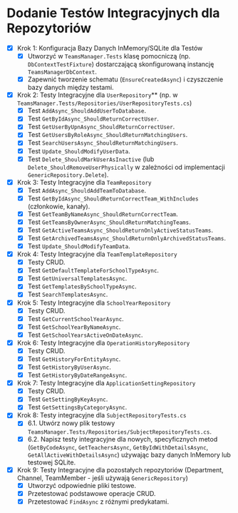 # Dodanie Testów Integracyjnych dla Repozytoriów

- [x] Krok 1: Konfiguracja Bazy Danych InMemory/SQLite dla Testów
    - [x] Utworzyć w `TeamsManager.Tests` klasę pomocniczą (np. `DbContextTestFixture`) dostarczającą skonfigurowaną instancję `TeamsManagerDbContext`.
    - [x] Zapewnić tworzenie schematu (`EnsureCreatedAsync`) i czyszczenie bazy danych między testami.

- [x] Krok 2: Testy Integracyjne dla `UserRepository`** (np. w `TeamsManager.Tests/Repositories/UserRepositoryTests.cs`)
    - [x] Test `AddAsync_ShouldAddUserToDatabase`.
    - [x] Test `GetByIdAsync_ShouldReturnCorrectUser`.
    - [x] Test `GetUserByUpnAsync_ShouldReturnCorrectUser`.
    - [x] Test `GetUsersByRoleAsync_ShouldReturnMatchingUsers`.
    - [x] Test `SearchUsersAsync_ShouldReturnMatchingUsers`.
    - [x] Test `Update_ShouldModifyUserData`.
    - [x] Test `Delete_ShouldMarkUserAsInactive` (lub `Delete_ShouldRemoveUserPhysically` w zależności od implementacji `GenericRepository.Delete`).

- [x] Krok 3: Testy Integracyjne dla `TeamRepository`
    - [x] Test `AddAsync_ShouldAddTeamToDatabase`.
    - [x] Test `GetByIdAsync_ShouldReturnCorrectTeam_WithIncludes` (członkowie, kanały).
    - [x] Test `GetTeamByNameAsync_ShouldReturnCorrectTeam`.
    - [x] Test `GetTeamsByOwnerAsync_ShouldReturnMatchingTeams`.
    - [x] Test `GetActiveTeamsAsync_ShouldReturnOnlyActiveStatusTeams`.
    - [x] Test `GetArchivedTeamsAsync_ShouldReturnOnlyArchivedStatusTeams`.
    - [x] Test `Update_ShouldModifyTeamData`.

- [x] Krok 4: Testy Integracyjne dla `TeamTemplateRepository`
    - [x] Testy CRUD.
    - [x] Test `GetDefaultTemplateForSchoolTypeAsync`.
    - [x] Test `GetUniversalTemplatesAsync`.
    - [x] Test `GetTemplatesBySchoolTypeAsync`.
    - [x] Test `SearchTemplatesAsync`.

- [x] Krok 5: Testy Integracyjne dla `SchoolYearRepository`
    - [x] Testy CRUD.
    - [x] Test `GetCurrentSchoolYearAsync`.
    - [x] Test `GetSchoolYearByNameAsync`.
    - [x] Test `GetSchoolYearsActiveOnDateAsync`.

- [x] Krok 6: Testy Integracyjne dla `OperationHistoryRepository`
    - [x] Testy CRUD.
    - [x] Test `GetHistoryForEntityAsync`.
    - [x] Test `GetHistoryByUserAsync`.
    - [x] Test `GetHistoryByDateRangeAsync`.

- [x] Krok 7: Testy Integracyjne dla `ApplicationSettingRepository`
    - [x] Testy CRUD.
    - [x] Test `GetSettingByKeyAsync`.
    - [x] Test `GetSettingsByCategoryAsync`.

- [x] Krok 8: Testy integracyjne dla `SubjectRepositoryTests.cs`
    - [x] 6.1. Utwórz nowy plik testowy `TeamsManager.Tests/Repositories/SubjectRepositoryTests.cs`.
    - [x] 6.2. Napisz testy integracyjne dla nowych, specyficznych metod (`GetByCodeAsync`, `GetTeachersAsync`, `GetByIdWithDetailsAsync`, `GetAllActiveWithDetailsAsync`) używając bazy danych InMemory lub testowej SQLite.

- [x] Krok 9: Testy Integracyjne dla pozostałych repozytoriów (Department, Channel, TeamMember - jeśli używają `GenericRepository`)
    - [x] Utworzyć odpowiednie pliki testowe.
    - [x] Przetestować podstawowe operacje CRUD.
    - [x] Przetestować `FindAsync` z różnymi predykatami.